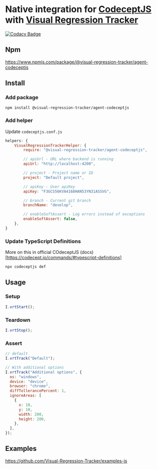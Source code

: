 # Native integration for [CodeceptJS](https://github.com/codecept-js/CodeceptJS) with [Visual Regression Tracker](https://github.com/Visual-Regression-Tracker/Visual-Regression-Tracker)

[![Codacy Badge](https://app.codacy.com/project/badge/Grade/3a106c1256144665ad0ab3148fb0f1e8)](https://www.codacy.com/gh/Visual-Regression-Tracker/agent-codeceptjs?utm_source=github.com&utm_medium=referral&utm_content=Visual-Regression-Tracker/agent-codeceptjs&utm_campaign=Badge_Grade)

## Npm

https://www.npmjs.com/package/@visual-regression-tracker/agent-codeceptjs

## Install

### Add package

`npm install @visual-regression-tracker/agent-codeceptjs`

### Add helper

Update `codeceptjs.conf.js`

```js
helpers: {
    VisualRegressionTrackerHelper: {
        require: "@visual-regression-tracker/agent-codeceptjs",

        // apiUrl - URL where backend is running
        apiUrl: "http://localhost:4200",

        // project - Project name or ID
        project: "Default project",

        // apiKey - User apiKey
        apiKey: "F3GCS56KVA4168HAN53YN31ASSVG",

        // branch - Current git branch
        branchName: "develop",

        // enableSoftAssert - Log errors instead of exceptions
        enableSoftAssert: false,
    },
}
```

### Update TypeScript Definitions

More on this in official COdeceptJS (docs)[https://codecept.io/commands/#typescript-definitions]

`npx codeceptjs def`

## Usage

### Setup

```js
I.vrtStart();
```

### Teardown

```js
I.vrtStop();
```

### Assert

```js
// default
I.vrtTrack("Default");

// With additional options
I.vrtTrack("Additional options", {
  os: "windows",
  device: "device",
  browser: "chrome",
  diffTollerancePercent: 1,
  ignoreAreas: [
    {
      x: 10,
      y: 10,
      width: 200,
      height: 200,
    },
  ],
});
```

## Examples

https://github.com/Visual-Regression-Tracker/examples-js
